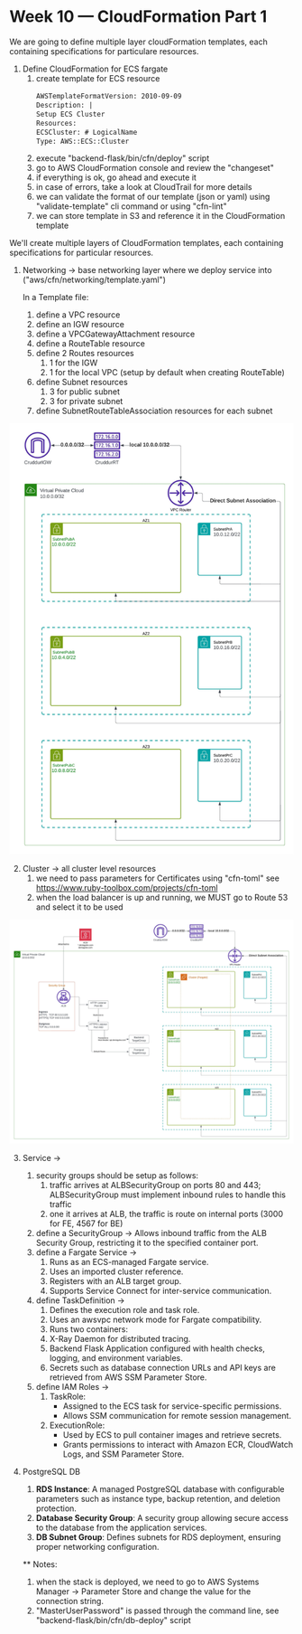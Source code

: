 # Week 10 — CloudFormation Part 1

We are going to define multiple layer cloudFormation templates, each containing specifications for particulare resources.

1. Define CloudFormation for ECS fargate
   1. create template for ECS resource
        ```
        AWSTemplateFormatVersion: 2010-09-09
        Description: |
        Setup ECS Cluster
        Resources:
        ECSCluster: # LogicalName
        Type: AWS::ECS::Cluster
        ```
   2. execute "backend-flask/bin/cfn/deploy" script
   3. go to AWS CloudFormation console and review the "changeset"
   4. if everything is ok, go ahead and execute it
   5. in case of errors, take a look at CloudTrail for more details
   6. we can validate the format of our template (json or yaml) using "validate-template" cli command
      or using "cfn-lint"
   7. we can store template in S3 and reference it in the CloudFormation template

    
We'll create multiple layers of CloudFormation templates, each containing specifications for particular resources.

1. Networking -> base networking layer where we deploy service into ("aws/cfn/networking/template.yaml")
   
   In a Template file:
   1. define a VPC resource
   2. define an IGW resource
   3. define a VPCGatewayAttachment resource
   4. define a RouteTable resource
   5. define 2 Routes resources
      1. 1 for the IGW
      2. 1 for the local VPC (setup by default when creating RouteTable)
   6. define Subnet resources
      1. 3 for public subnet
      2. 3 for private subnet
   7. define SubnetRouteTableAssociation resources for each subnet

![Networking Layer](../_docs/assets/Networking-Layer.jpeg)


2. Cluster -> all cluster level resources
   1. we need to pass parameters for Certificates using "cfn-toml"
   see https://www.ruby-toolbox.com/projects/cfn-toml
   2. when the load balancer is up and running, we MUST go to Route 53 and select it to be used

![Cluster+Networking Layers](../_docs/assets/Cluster-Networking-Layers.jpeg)

3. Service ->
   1. security groups should be setup as follows:
      1. traffic arrives at ALBSecurityGroup on ports 80 and 443; ALBSecurityGroup must implement inbound rules to handle this traffic
      2. one it arrives at ALB, the traffic is route on internal ports (3000 for FE, 4567 for BE)
   2. define a SecurityGroup -> Allows inbound traffic from the ALB Security Group, restricting it to the specified container port.
   3. define a Fargate Service -> 
      1. Runs as an ECS-managed Fargate service. 
      2. Uses an imported cluster reference. 
      3. Registers with an ALB target group. 
      4. Supports Service Connect for inter-service communication. 
   4. define TaskDefinition -> 
      1. Defines the execution role and task role.
      2. Uses an awsvpc network mode for Fargate compatibility. 
      3. Runs two containers:
      4. X-Ray Daemon for distributed tracing. 
      5. Backend Flask Application configured with health checks, logging, and environment variables. 
      6. Secrets such as database connection URLs and API keys are retrieved from AWS SSM Parameter Store.
   5. define IAM Roles ->
      1. TaskRole:
         - Assigned to the ECS task for service-specific permissions. 
         - Allows SSM communication for remote session management.
      2. ExecutionRole:
         - Used by ECS to pull container images and retrieve secrets. 
         - Grants permissions to interact with Amazon ECR, CloudWatch Logs, and SSM Parameter Store.

4. PostgreSQL DB
   1. **RDS Instance**: A managed PostgreSQL database with configurable parameters such as instance type, backup retention, and deletion protection.
   2. **Database Security Group**: A security group allowing secure access to the database from the application services.
   3. **DB Subnet Group**: Defines subnets for RDS deployment, ensuring proper networking configuration.
   
   ** Notes: 
   1. when the stack is deployed, we need to go to AWS Systems Manager -> Parameter Store and change the value for the connection string.
   2. "MasterUserPassword" is passed through the command line, see "backend-flask/bin/cfn/db-deploy" script